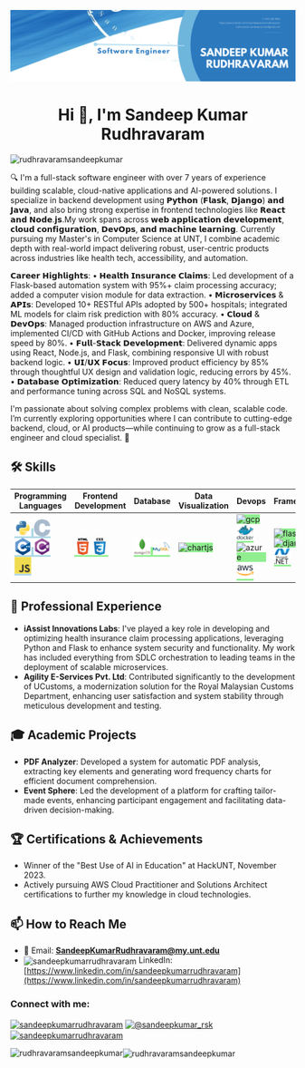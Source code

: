 ![MasterHead](https://raw.githubusercontent.com/rudhravaramsandeepkumar/images/main/Sandeepv2.png)
<!DOCTYPE html>
<html lang="en">
<head>
  <meta charset="UTF-8">
  <meta name="viewport" content="width=device-width, initial-scale=1.0">
</head>
<body>
<h1 align="center">Hi 👋, I'm Sandeep Kumar Rudhravaram</h1>
  <p align="left"> <img src="https://komarev.com/ghpvc/?username=rudhravaramsandeepkumar&label=Profile%20views&color=0e75b6&style=flat" alt="rudhravaramsandeepkumar" /> </p>
🔍 I'm a full-stack software engineer with over 7 years of experience building scalable, cloud-native applications and AI-powered solutions. I specialize in backend development using 𝗣𝘆𝘁𝗵𝗼𝗻 (𝗙𝗹𝗮𝘀𝗸, 𝗗𝗷𝗮𝗻𝗴𝗼) 𝗮𝗻𝗱 𝗝𝗮𝘃𝗮, and also bring strong expertise in frontend technologies like 𝗥𝗲𝗮𝗰𝘁 𝗮𝗻𝗱 𝗡𝗼𝗱𝗲.𝗷𝘀.My work spans across 𝘄𝗲𝗯 𝗮𝗽𝗽𝗹𝗶𝗰𝗮𝘁𝗶𝗼𝗻 𝗱𝗲𝘃𝗲𝗹𝗼𝗽𝗺𝗲𝗻𝘁, 𝗰𝗹𝗼𝘂𝗱 𝗰𝗼𝗻𝗳𝗶𝗴𝘂𝗿𝗮𝘁𝗶𝗼𝗻, 𝗗𝗲𝘃𝗢𝗽𝘀, 𝗮𝗻𝗱 𝗺𝗮𝗰𝗵𝗶𝗻𝗲 𝗹𝗲𝗮𝗿𝗻𝗶𝗻𝗴. Currently pursuing my Master's in Computer Science at UNT, I combine academic depth with real-world impact delivering robust, user-centric products across industries like health tech, accessibility, and automation.

𝗖𝗮𝗿𝗲𝗲𝗿 𝗛𝗶𝗴𝗵𝗹𝗶𝗴𝗵𝘁𝘀:
•	𝗛𝗲𝗮𝗹𝘁𝗵 𝗜𝗻𝘀𝘂𝗿𝗮𝗻𝗰𝗲 𝗖𝗹𝗮𝗶𝗺𝘀: Led development of a Flask-based automation system with 95%+ claim processing accuracy; added a computer vision module for data extraction.
•	𝗠𝗶𝗰𝗿𝗼𝘀𝗲𝗿𝘃𝗶𝗰𝗲𝘀 & 𝗔𝗣𝗜𝘀: Developed 10+ RESTful APIs adopted by 500+ hospitals; integrated ML models for claim risk prediction with 80% accuracy.
•	𝗖𝗹𝗼𝘂𝗱 & 𝗗𝗲𝘃𝗢𝗽𝘀: Managed production infrastructure on AWS and Azure, implemented CI/CD with GitHub Actions and Docker, improving release speed by 80%.
•	𝗙𝘂𝗹𝗹-𝗦𝘁𝗮𝗰𝗸 𝗗𝗲𝘃𝗲𝗹𝗼𝗽𝗺𝗲𝗻𝘁: Delivered dynamic apps using React, Node.js, and Flask, combining responsive UI with robust backend logic.
•	𝗨𝗜/𝗨𝗫 𝗙𝗼𝗰𝘂𝘀: Improved product efficiency by 85% through thoughtful UX design and validation logic, reducing errors by 45%.
•	𝗗𝗮𝘁𝗮𝗯𝗮𝘀𝗲 𝗢𝗽𝘁𝗶𝗺𝗶𝘇𝗮𝘁𝗶𝗼𝗻: Reduced query latency by 40% through ETL and performance tuning across SQL and NoSQL systems.

I'm passionate about solving complex problems with clean, scalable code. I’m currently exploring opportunities where I can contribute to cutting-edge backend, cloud, or AI products—while continuing to grow as a full-stack engineer and cloud specialist. 🚀

  ## 🛠 Skills

| Programming Languages                                                                                          | Frontend Development                                                                                                        |Database               |Data Visualization                                                                                                        |Devops                                                                                                        |FrameWork                                                                                                        |Software                                                                                                        |Git                                                                                                        |
|---------------------------------------------------------------------------------------------------------------|-----------------------------------------------------------------------------------------------------------------------------|-----------------------------------------------------------------------------------------------------------------------------|-----------------------------------------------------------------------------------------------------------------------------|-----------------------------------------------------------------------------------------------------------------------------|-----------------------------------------------------------------------------------------------------------------------------|-----------------------------------------------------------------------------------------------------------------------------|-----------------------------------------------------------------------------------------------------------------------------|
| <span style="background-color: lightblue;"><img src="https://raw.githubusercontent.com/devicons/devicon/master/icons/python/python-original.svg" width="30" height="30"> <img src="https://raw.githubusercontent.com/devicons/devicon/master/icons/c/c-original.svg" width="30" height="30"> <img src="https://raw.githubusercontent.com/devicons/devicon/master/icons/cplusplus/cplusplus-original.svg" width="30" height="30"> <img src="https://raw.githubusercontent.com/devicons/devicon/master/icons/csharp/csharp-original.svg" width="30" height="30"> <img src="https://raw.githubusercontent.com/devicons/devicon/master/icons/javascript/javascript-original.svg" width="30" height="30"></span>| <span style="background-color: lightgreen;"><img src="https://raw.githubusercontent.com/devicons/devicon/master/icons/html5/html5-original-wordmark.svg" width="30" height="30"><img src="https://raw.githubusercontent.com/devicons/devicon/master/icons/css3/css3-original-wordmark.svg" width="30" height="30"> </span>   | <span style="background-color: lightgreen;"><img src="https://raw.githubusercontent.com/devicons/devicon/master/icons/mongodb/mongodb-original-wordmark.svg" alt="mongodb" width="30" height="30"> <img src="https://raw.githubusercontent.com/devicons/devicon/master/icons/mysql/mysql-original-wordmark.svg" alt="mysql" width="30" height="30"> </span>|<span style="background-color: lightgreen;"> <img src="https://www.chartjs.org/media/logo-title.svg" alt="chartjs" width="30" height="30"> </span>|<span style="background-color: lightgreen;"> <img src="https://www.vectorlogo.zone/logos/google_cloud/google_cloud-icon.svg" alt="gcp" width="30" height="30"> <img src="https://raw.githubusercontent.com/devicons/devicon/master/icons/docker/docker-original-wordmark.svg" alt="docker" width="30" height="30"> <img src="https://www.vectorlogo.zone/logos/microsoft_azure/microsoft_azure-icon.svg" alt="azure" width="30" height="30"> <img src="https://raw.githubusercontent.com/devicons/devicon/master/icons/amazonwebservices/amazonwebservices-original-wordmark.svg" alt="aws" width="30" height="30"> </span>| <span style="background-color: lightgreen;"> <img src="https://www.vectorlogo.zone/logos/pocoo_flask/pocoo_flask-icon.svg" alt="flask" width="30" height="30"> <img src="https://cdn.worldvectorlogo.com/logos/django.svg" alt="django" width="30" height="30" > <img src="https://raw.githubusercontent.com/devicons/devicon/master/icons/dot-net/dot-net-original-wordmark.svg" alt="dotnet" width="30" height="30"> </span>|<span style="background-color: lightgreen;"> <img src="https://www.vectorlogo.zone/logos/figma/figma-icon.svg" alt="figma" width="30" height="30" > <img src="https://www.vectorlogo.zone/logos/getpostman/getpostman-icon.svg" alt="postman" width="30" height="30" > </span>|<span style="background-color: lightgreen;"> <img src="https://www.vectorlogo.zone/logos/git-scm/git-scm-icon.svg" alt="git" width="30" height="30"> <img src="https://raw.githubusercontent.com/devicons/devicon/master/icons/linux/linux-original.svg" alt="linux" width="30" height="30"> </span>|


## 💼 Professional Experience
- **iAssist Innovations Labs**: I've played a key role in developing and optimizing health insurance claim processing applications, leveraging Python and Flask to enhance system security and functionality. My work has included everything from SDLC orchestration to leading teams in the deployment of scalable microservices.
- **Agility E-Services Pvt. Ltd**: Contributed significantly to the development of UCustoms, a modernization solution for the Royal Malaysian Customs Department, enhancing user satisfaction and system stability through meticulous development and testing.

## 🎓 Academic Projects
- **PDF Analyzer**: Developed a system for automatic PDF analysis, extracting key elements and generating word frequency charts for efficient document comprehension.
- **Event Sphere**: Led the development of a platform for crafting tailor-made events, enhancing participant engagement and facilitating data-driven decision-making.

## 🏆 Certifications & Achievements
- Winner of the "Best Use of AI in Education" at HackUNT, November 2023.
- Actively pursuing AWS Cloud Practitioner and Solutions Architect certifications to further my knowledge in cloud technologies.

## 📫 How to Reach Me
- 📄 Email: **SandeepKumarRudhravaram@my.unt.edu**
- <img align="center" src="https://raw.githubusercontent.com/rahuldkjain/github-profile-readme-generator/master/src/images/icons/Social/linked-in-alt.svg" alt="sandeepkumarrudhravaram" height="15" width="25" />  LinkedIn: [https://www.linkedin.com/in/sandeepkumarrudhravaram](https://www.linkedin.com/in/sandeepkumarrudhravaram)

<h3 align="left">Connect with me:</h3>
<p align="left">
<a href="https://linkedin.com/in/sandeepkumarrudhravaram" target="blank"><img align="center" src="https://raw.githubusercontent.com/rahuldkjain/github-profile-readme-generator/master/src/images/icons/Social/linked-in-alt.svg" alt="sandeepkumarrudhravaram" height="30" width="40" /></a>
<a href="https://www.hackerearth.com/@sandeepkumar_rsk" target="blank"><img align="center" src="https://raw.githubusercontent.com/rahuldkjain/github-profile-readme-generator/master/src/images/icons/Social/hackerearth.svg" alt="@sandeepkumar_rsk" height="30" width="40" /></a>
<a href="https://discord.gg/sandeepkumarrudhravaram" target="blank"><img align="center" src="https://raw.githubusercontent.com/rahuldkjain/github-profile-readme-generator/master/src/images/icons/Social/discord.svg" alt="sandeepkumarrudhravaram" height="30" width="40" /></a>
</p>

<p><img align="left" src="https://github-readme-stats.vercel.app/api/top-langs?username=rudhravaramsandeepkumar&show_icons=true&locale=en&layout=compact" alt="rudhravaramsandeepkumar" /></p>

<p><img align="center" src="https://github-readme-streak-stats.herokuapp.com/?user=rudhravaramsandeepkumar&" alt="rudhravaramsandeepkumar" /></p>
</body>
</html>
